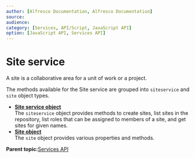 ```yaml
---
author: [Alfresco Documentation, Alfresco Documentation]
source: 
audience: 
category: [Services, API/Script, JavaScript API]
option: [JavaScript API, Services API]
---
```


# Site service

A site is a collaborative area for a unit of work or a project.

The methods available for the Site service are grouped into `siteservice` and `site` object types.

-   **[Site service object](../references/API-JS-SiteserviceObject.md)**  
The `siteservice` object provides methods to create sites, list sites in the repository, list roles that can be assigned to members of a site, and get sites for given names.
-   **[Site object](../references/API-JS-Site.md)**  
The `site` object provides various properties and methods.

**Parent topic:**[Services API](../references/API-JS-Services.md)

